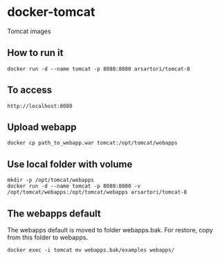 # docker-tomcat
Tomcat images

## How to run it

```
docker run -d --name tomcat -p 8080:8080 arsartori/tomcat-8
```

## To access

```
http://localhost:8080
```

## Upload webapp

```
docker cp path_to_webapp.war tomcat:/opt/tomcat/webapps
```

## Use local folder with volume

```
mkdir -p /opt/tomcat/webapps
docker run -d --name tomcat -p 8080:8080 -v /opt/tomcat/webapps:/opt/tomcat/webapps arsartori/tomcat-8
```

## The webapps default
The webapps default is moved to folder webapps.bak. For restore, copy from this folder to webapps.
```
docker exec -i tomcat mv webapps.bak/examples webapps/
```
